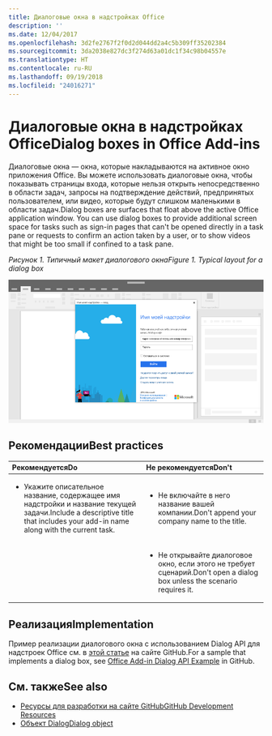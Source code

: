 ```yaml
---
title: Диалоговые окна в надстройках Office
description: ''
ms.date: 12/04/2017
ms.openlocfilehash: 3d2fe2767f2f0d2d044dd2a4c5b309ff35202384
ms.sourcegitcommit: 3da2038e827dc3f274d63a01dc1f34c98b04557e
ms.translationtype: HT
ms.contentlocale: ru-RU
ms.lasthandoff: 09/19/2018
ms.locfileid: "24016271"
---
```

# <a name="dialog-boxes-in-office-add-ins"></a><span data-ttu-id="0847c-102">Диалоговые окна в надстройках Office</span><span class="sxs-lookup"><span data-stu-id="0847c-102">Dialog boxes in Office Add-ins</span></span>
 
<span data-ttu-id="0847c-p101">Диалоговые окна — окна, которые накладываются на активное окно приложения Office. Вы можете использовать диалоговые окна, чтобы показывать страницы входа, которые нельзя открыть непосредственно в области задач, запросы на подтверждение действий, предпринятых пользователем, или видео, которые будут слишком маленькими в области задач.</span><span class="sxs-lookup"><span data-stu-id="0847c-p101">Dialog boxes are surfaces that float above the active Office application window. You can use dialog boxes to provide additional screen space for tasks such as sign-in pages that can't be opened directly in a task pane or requests to confirm an action taken by a user, or to show videos that might be too small if confined to a task pane.</span></span>

<span data-ttu-id="0847c-105">*Рисунок 1. Типичный макет диалогового окна*</span><span class="sxs-lookup"><span data-stu-id="0847c-105">*Figure 1. Typical layout for a dialog box*</span></span>

![Изображение, на котором показан типичный макет диалогового окна](../images/overview-with-app-dialog.png)

## <a name="best-practices"></a><span data-ttu-id="0847c-107">Рекомендации</span><span class="sxs-lookup"><span data-stu-id="0847c-107">Best practices</span></span>

|<span data-ttu-id="0847c-108">**Рекомендуется**</span><span class="sxs-lookup"><span data-stu-id="0847c-108">**Do**</span></span>|<span data-ttu-id="0847c-109">**Не рекомендуется**</span><span class="sxs-lookup"><span data-stu-id="0847c-109">**Don't**</span></span>|
|:-----|:--------|
|<ul><li><span data-ttu-id="0847c-110">Укажите описательное название, содержащее имя надстройки и название текущей задачи.</span><span class="sxs-lookup"><span data-stu-id="0847c-110">Include a descriptive title that includes your add-in name along with the current task.</span></span></li></ul>|<ul><li><span data-ttu-id="0847c-111">Не включайте в него название вашей компании.</span><span class="sxs-lookup"><span data-stu-id="0847c-111">Don't append your company name to the title.</span></span></li></ul>|
||<ul><li><span data-ttu-id="0847c-112">Не открывайте диалоговое окно, если этого не требует сценарий.</span><span class="sxs-lookup"><span data-stu-id="0847c-112">Don't open a dialog box unless the scenario requires it.</span></span></li></ul>|

## <a name="implementation"></a><span data-ttu-id="0847c-113">Реализация</span><span class="sxs-lookup"><span data-stu-id="0847c-113">Implementation</span></span>

<span data-ttu-id="0847c-114">Пример реализации диалогового окна с использованием Dialog API для надстроек Office см. в [этой статье](https://github.com/OfficeDev/Office-Add-in-Dialog-API-Simple-Example) на сайте GitHub.</span><span class="sxs-lookup"><span data-stu-id="0847c-114">For a sample that implements a dialog box, see [Office Add-in Dialog API Example](https://github.com/OfficeDev/Office-Add-in-Dialog-API-Simple-Example) in GitHub.</span></span>

## <a name="see-also"></a><span data-ttu-id="0847c-115">См. также</span><span class="sxs-lookup"><span data-stu-id="0847c-115">See also</span></span>

- [<span data-ttu-id="0847c-116">Ресурсы для разработки на сайте GitHub</span><span class="sxs-lookup"><span data-stu-id="0847c-116">GitHub Development Resources</span></span>](https://github.com/OfficeDev/Office-Add-in-UX-Design-Patterns-Code)
- [<span data-ttu-id="0847c-117">Объект Dialog</span><span class="sxs-lookup"><span data-stu-id="0847c-117">Dialog object</span></span>](https://docs.microsoft.com/javascript/api/office/office.dialog?view=office-js)


